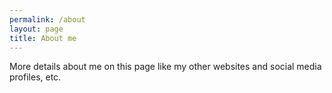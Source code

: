 ```yaml
---
permalink: /about
layout: page
title: About me
---
```


More details about me on this page like my other websites and social media profiles, etc.
